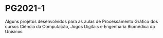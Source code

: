 # PG2021-1
Alguns projetos desenvolvidos para as aulas de Processamento Gráfico dos cursos Ciência da Computação, Jogos Digitais e Engenharia Biomédica da Unisinos
